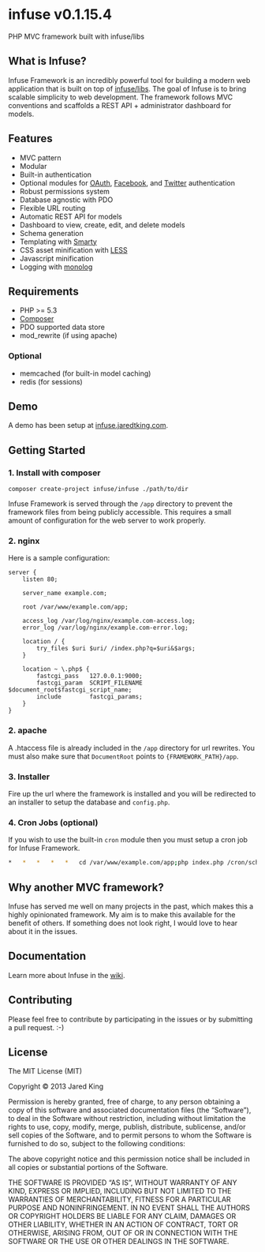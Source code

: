 infuse v0.1.15.4
=====

PHP MVC framework built with infuse/libs

## What is Infuse?

Infuse Framework is an incredibly powerful tool for building a modern web application that is built on top of [infuse/libs](https://github.com/jaredtking/infuse-libs). The goal of Infuse is to bring scalable simplicity to web development. The framework follows MVC conventions and scaffolds a REST API + administrator dashboard for models.

## Features

- MVC pattern
- Modular
- Built-in authentication
- Optional modules for [OAuth](https://github.com/jaredtking/infuse-oauth), [Facebook](https://github.com/jaredtking/infuse-facebook), and [Twitter](https://github.com/jaredtking/infuse-twitter) authentication
- Robust permissions system
- Database agnostic with PDO
- Flexible URL routing
- Automatic REST API for models
- Dashboard to view, create, edit, and delete models
- Schema generation
- Templating with [Smarty](http://smarty.net)
- CSS asset minification with [LESS](http://lesscss.org/)
- Javascript minification
- Logging with [monolog](https://github.com/Seldaek/monolog)

## Requirements

- PHP >= 5.3
- [Composer](http://getcomposer.org)
- PDO supported data store
- mod_rewrite (if using apache)

### Optional

- memcached (for built-in model caching)
- redis (for sessions)

## Demo

A demo has been setup at [infuse.jaredtking.com](http://infuse.jaredtking.com).

## Getting Started

### 1. Install with composer

```
composer create-project infuse/infuse ./path/to/dir
```

Infuse Framework is served through the `/app` directory to prevent the framework files from being publicly accessible. This requires a small amount of configuration for the web server to work properly.

### 2. nginx

Here is a sample configuration:

```nginx
server {
	listen 80;

 	server_name example.com;

	root /var/www/example.com/app;

	access_log /var/log/nginx/example.com-access.log;
	error_log /var/log/nginx/example.com-error.log;
	
	location / {
		try_files $uri $uri/ /index.php?q=$uri&$args;
	}

	location ~ \.php$ {
		fastcgi_pass   127.0.0.1:9000;
		fastcgi_param  SCRIPT_FILENAME  $document_root$fastcgi_script_name;
		include        fastcgi_params;
	}
}
```

### 2. apache

A .htaccess file is already included in the `/app` directory for url rewrites. You must also make sure that `DocumentRoot` points to `{FRAMEWORK_PATH}/app`.

### 3. Installer

Fire up the url where the framework is installed and you will be redirected to an installer to setup the database and `config.php`.

### 4. Cron Jobs (optional)

If you wish to use the built-in `cron` module then you must setup a cron job for Infuse Framework.

```bash
*	*	*	*	*	cd /var/www/example.com/app;php index.php /cron/scheduleCheck
```

## Why another MVC framework?

Infuse has served me well on many projects in the past, which makes this a highly opinionated framework. My aim is to make this available for the benefit of others. If something does not look right, I would love to hear about it in the issues.

## Documentation

Learn more about Infuse in the [wiki](https://github.com/jaredtking/infuse/wiki).

## Contributing

Please feel free to contribute by participating in the issues or by submitting a pull request. :-)

## License

The MIT License (MIT)

Copyright © 2013 Jared King

Permission is hereby granted, free of charge, to any person obtaining a copy of this software and associated documentation files (the “Software”), to deal in the Software without restriction, including without limitation the rights to use, copy, modify, merge, publish, distribute, sublicense, and/or sell copies of the Software, and to permit persons to whom the Software is furnished to do so, subject to the following conditions:

The above copyright notice and this permission notice shall be included in all copies or substantial portions of the Software.

THE SOFTWARE IS PROVIDED “AS IS”, WITHOUT WARRANTY OF ANY KIND, EXPRESS OR IMPLIED, INCLUDING BUT NOT LIMITED TO THE WARRANTIES OF MERCHANTABILITY, FITNESS FOR A PARTICULAR PURPOSE AND NONINFRINGEMENT. IN NO EVENT SHALL THE AUTHORS OR COPYRIGHT HOLDERS BE LIABLE FOR ANY CLAIM, DAMAGES OR OTHER LIABILITY, WHETHER IN AN ACTION OF CONTRACT, TORT OR OTHERWISE, ARISING FROM, OUT OF OR IN CONNECTION WITH THE SOFTWARE OR THE USE OR OTHER DEALINGS IN THE SOFTWARE.